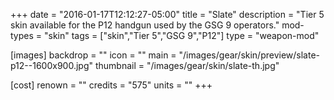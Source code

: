 +++
date = "2016-01-17T12:12:27-05:00"
title = "Slate"
description = "Tier 5 skin available for the P12 handgun used by the GSG 9 operators."
mod-types = "skin"
tags = ["skin","Tier 5","GSG 9","P12"]
type = "weapon-mod"

[images]
  backdrop = ""
  icon = ""
  main = "/images/gear/skin/preview/slate-p12--1600x900.jpg"
  thumbnail = "/images/gear/skin/slate-th.jpg"

[cost]
  renown = ""
  credits = "575"
  units = ""
+++
